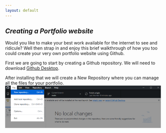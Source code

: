 ```yaml
---
layout: default
---
```



## *Creating a Portfolio website*

Would you like to make your best work available for the internet to see and ridicule? Well then strap in and
enjoy this brief walkthrough of how you too could create your very own portfolio website using Github.

First we are going to start by creating a Github repository.  We will need to download [Github Desktop](https://www.github.com/apps/desktop/).

After installing that we will create a New Repository where you can manage all the files for your portfolio.
![Image:Create a New Repository](/assets/img/new_repository.png)

